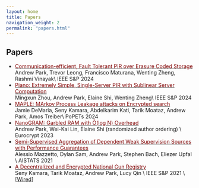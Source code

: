 ```yaml
---
layout: home
title: Papers
navigation_weight: 2
permalink: "papers.html"
---
```


## Papers
* [<span style="color:maroon">Communication-efficient, Fault Tolerant PIR over Erasure Coded
  Storage</span>](papers/Oakland_2024.pdf)     
Andrew Park, Trevor Leong, Francisco Maturana, Wenting Zheng, Rashmi Vinayak\\
IEEE S&P 2024 
* [<span style="color:maroon">Piano: Extremely Simple, Single-Server PIR with Sublinear Server Computation</span>](https://eprint.iacr.org/2023/452)     
Mingxun Zhou, Andrew Park, Elaine Shi, Wenting Zheng\\
IEEE S&P 2024 
* [<span style="color:maroon">MAPLE: MArkov Process Leakage attacks on Encrypted search</span>](https://eprint.iacr.org/2023/810.pdf)     
Jamie DeMaria, Seny Kamara, Abdelkarim Kati, Tarik Moataz, Andrew Park, Amos Treiber\\
PoPETs 2024
* [<span style="color:maroon">NanoGRAM: Garbled RAM with Õ(log N) Overhead</span>](https://eprint.iacr.org/2022/191)     
Andrew Park, Wei-Kai Lin, Elaine Shi (randomized author ordering) \\
Eurocrypt 2023
* [<span style="color:maroon">Semi-Supervised Aggregation of Dependent Weak Supervision Sources with Performance Guarantees</span>](papers/FSL.pdf)     
Alessio Mazzetto, Dylan Sam, Andrew Park, Stephen Bach, Eliezer Upfal  \\
AISTATS 2021 
* [<span style="color:maroon">A Decentralized and Encrypted National Gun Registry</span>](http://cs.brown.edu/~seny/pubs/gunreg.pdf)     
Seny Kamara, Tarik Moataz, Andrew Park, Lucy Qin \\
IEEE S&P 2021 \\
[[Wired](https://www.wired.com/story/national-gun-registry-encrypted-decentralized/)]
